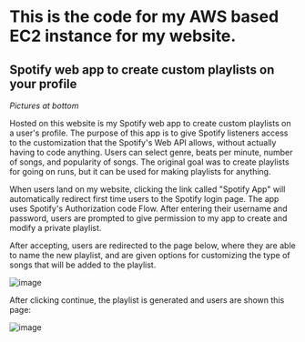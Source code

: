 
# This is the code for my AWS based EC2 instance for my website.

## Spotify web app to create custom playlists on your profile

*Pictures at bottom*

Hosted on this website is my Spotify web app to create custom playlists on a user's profile. The purpose of this app is to give Spotify listeners access to the customization that the Spotify's Web API allows, without actually having to code anything. Users can select genre, beats per minute, number of songs, and popularity of songs. The original goal was to create playlists for going on runs, but it can be used for making playlists for anything.

When users land on my website, clicking the link called "Spotify App" will automatically redirect first time users to the Spotify login page. The app uses Spotify's Authorization code Flow. After entering their username and password, users are prompted to give permission to my app to create and modify a private playlist. 

After accepting, users are redirected to the page below, where they are able to name the new playlist, and are given options for customizing the type of songs that will be added to the playlist.

![image](https://user-images.githubusercontent.com/47374581/91737215-ca41bf80-eb7c-11ea-990c-5bcc5fa8007c.png)

After clicking continue, the playlist is generated and users are shown this page:

![image](https://user-images.githubusercontent.com/47374581/91737239-d0d03700-eb7c-11ea-92c7-013a5b4bc7e5.png)
